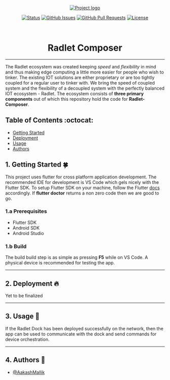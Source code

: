 <p align="center">
  <a href="" rel="noopener">
 <img src="https://github.com/Radlet/radlet-dock/blob/master/docs/twitter_header_photo_2.png" alt="Project logo"></a>
</p>

<div align="center">

[![Status](https://img.shields.io/badge/status-active-success.svg)]()
[![GitHub Issues](https://img.shields.io/github/issues/Radlet/radlet-composer)](https://github.com/Radlet/radlet-composer/issues)
[![GitHub Pull Requests](https://img.shields.io/github/issues-pr/Radlet/radlet-composer)](https://github.com/Radlet/radlet-composer/pulls)
[![License](https://img.shields.io/badge/license-MIT-blue.svg)](/LICENSE)

</div>
<br/> 

<h1 align="center">Radlet Composer</h1>

---

The Radlet ecosystem was created keeping *speed* and *flexibility* in mind and thus making edge computing a little more easier for people who wish to tinker. The existing IOT solutions are either proprietary or are too tightly coupled for a regular user to tinker with. We bring the speed of coupled system and the flexibility of a decoupled system with the perfectly balanced IOT ecosystem - Radlet. The ecosystem consists of **three primary components** out of which this repository hold the code for **Radlet-Composer**.
    <br> 


## Table of Contents :octocat:

- [Getting Started](#getting_started)
- [Deployment](#deployment)
- [Usage](#usage)
- [Authors](#authors)

## 1. Getting Started :four_leaf_clover: <a name = "getting_started"></a>

This project uses flutter for cross platform application development. The recommended IDE for development is VS Code which gels nicely with the Flutter SDK. To setup Flutter SDK on your machine, follow the Flutter [docs](https://flutter.dev/docs/get-started/install/linux) accordingly. If **flutter doctor** returns a non zero code then we are good to go.

### 1.a Prerequisites

- Flutter SDK
- Android SDK
- Android Studio

### 1.b Build

The build build step is as simple as pressing **F5** while on VS Code. A physical device is recommended for testing the app.
  
---  

## 2. Deployment :fire: <a name = "deployment"></a>

Yet to be finalized

---

## 3. Usage :closed_book: <a name="usage"></a>

If the Radlet Dock has been deployed successfully on the network, then the app can be used to communicate with the dock and send commands for device orchestration.

---

## 4. Authors :hammer: <a name = "authors"></a>

- [@AakashMallik](https://github.com/AakashMallik)  
